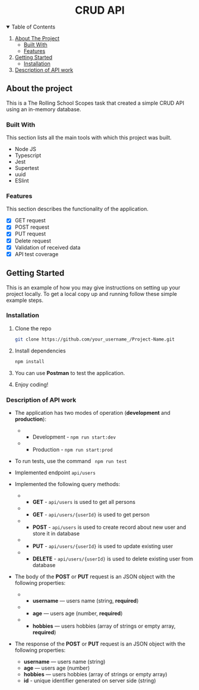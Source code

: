 <h1 align="center">CRUD API</h1>

<details open="open">
  <summary>Table of Contents</summary>
  <ol>
    <li>
      <a href="#about-the-project">About The Project</a>
      <ul>
        <li><a href="#built-with">Built With</a></li>
        <li><a href="#features">Features</a></li>
      </ul>
    </li>
    <li>
      <a href="#getting-started">Getting Started</a>
      <ul>
        <li><a href="#installation">Installation</a></li>
      </ul>
    </li>
    <li>
      <a href="#getting-started">Description of API work</a>
    </li>
  </ol>
</details>

## About the project

This is a The Rolling School Scopes task that created a simple CRUD API using an in-memory database.

### Built With

This section lists all the main tools with which this project was built.

- Node JS
- Typescript
- Jest
- Supertest
- uuid
- ESlint

### Features

This section describes the functionality of the application.

- [x] GET request
- [x] POST request
- [x] PUT request
- [x] Delete request
- [x] Validation of received data
- [x] API test coverage

## Getting Started

This is an example of how you may give instructions on setting up your project locally. To get a local copy up and running follow these simple example steps.

### Installation

1. Clone the repo
   ```sh
   git clone https://github.com/your_username_/Project-Name.git
   ```
2. Install dependencies

   ```sh
   npm install
   ```

3. You can use **Postman** to test the application.
4. Enjoy coding!

### Description of API work

- The application has two modes of operation (**development** and **production**):

  - - Development - `npm run start:dev`
  - - Production - `npm run start:prod`

- To run tests, use the command ` npm run test`
- Implemented endpoint `api/users`
- Implemented the following query methods:

  - - **GET** - `api/users` is used to get all persons
  - - **GET** - `api/users/{userId}` is used to get person
  - - **POST** - `api/users` is used to create record about new user and store it in database
  - - **PUT** - `api/users/{userId}` is used to update existing user
  - - **DELETE** - `api/users/{userId}` is used to delete existing user from database

- The body of the **POST** or **PUT** request is an JSON object with the following properties:

  - - **username** — users name (string, **required**)
  - - **age** — users age (number, **required**)
  - - **hobbies** — users hobbies (array of strings or empty array, **required**)

- The response of the **POST** or **PUT** request is an JSON object with the following properties:

  - **username** — users name (string)
  - **age** — users age (number)
  - **hobbies** — users hobbies (array of strings or empty array)
  - **id** - unique identifier generated on server side (string)
